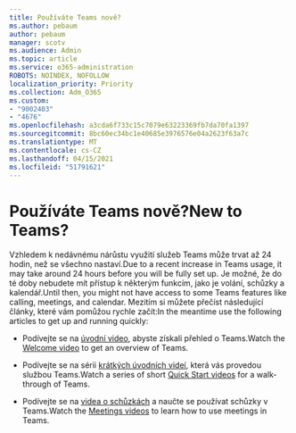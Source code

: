 ```yaml
---
title: Používáte Teams nově?
ms.author: pebaum
author: pebaum
manager: scotv
ms.audience: Admin
ms.topic: article
ms.service: o365-administration
ROBOTS: NOINDEX, NOFOLLOW
localization_priority: Priority
ms.collection: Adm_O365
ms.custom:
- "9002403"
- "4676"
ms.openlocfilehash: a3cda6f733c15c7079e63223369fb7da70fa1397
ms.sourcegitcommit: 8bc60ec34bc1e40685e3976576e04a2623f63a7c
ms.translationtype: MT
ms.contentlocale: cs-CZ
ms.lasthandoff: 04/15/2021
ms.locfileid: "51791621"
---
```

# <a name="new-to-teams"></a><span data-ttu-id="4124a-102">Používáte Teams nově?</span><span class="sxs-lookup"><span data-stu-id="4124a-102">New to Teams?</span></span>

<span data-ttu-id="4124a-103">Vzhledem k nedávnému nárůstu využití služeb Teams může trvat až 24 hodin, než se všechno nastaví.</span><span class="sxs-lookup"><span data-stu-id="4124a-103">Due to a recent increase in Teams usage, it may take around 24 hours before you will be fully set up.</span></span> <span data-ttu-id="4124a-104">Je možné, že do té doby nebudete mít přístup k některým funkcím, jako je volání, schůzky a kalendář.</span><span class="sxs-lookup"><span data-stu-id="4124a-104">Until then, you might not have access to some Teams features like calling, meetings, and calendar.</span></span> <span data-ttu-id="4124a-105">Mezitím si můžete přečíst následující články, které vám pomůžou rychle začít:</span><span class="sxs-lookup"><span data-stu-id="4124a-105">In the meantime use the following articles to get up and running quickly:</span></span> 

- <span data-ttu-id="4124a-106">Podívejte se na [úvodní video](https://support.office.com/article/welcome-to-microsoft-teams-b98d533f-118e-4bae-bf44-3df2470c2b12), abyste získali přehled o Teams.</span><span class="sxs-lookup"><span data-stu-id="4124a-106">Watch the [Welcome video](https://support.office.com/article/welcome-to-microsoft-teams-b98d533f-118e-4bae-bf44-3df2470c2b12) to get an overview of Teams.</span></span>

- <span data-ttu-id="4124a-107">Podívejte se na sérii [krátkých úvodních videí](https://support.office.com/article/video-what-is-microsoft-teams-422bf3aa-9ae8-46f1-83a2-e65720e1a34d), která vás provedou službou Teams.</span><span class="sxs-lookup"><span data-stu-id="4124a-107">Watch a series of short [Quick Start videos](https://support.office.com/article/video-what-is-microsoft-teams-422bf3aa-9ae8-46f1-83a2-e65720e1a34d) for a walk-through of Teams.</span></span>

- <span data-ttu-id="4124a-108">Podívejte se na [videa o schůzkách](https://support.office.com/article/join-a-teams-meeting-078e9868-f1aa-4414-8bb9-ee88e9236ee4) a naučte se používat schůzky v Teams.</span><span class="sxs-lookup"><span data-stu-id="4124a-108">Watch the [Meetings videos](https://support.office.com/article/join-a-teams-meeting-078e9868-f1aa-4414-8bb9-ee88e9236ee4) to learn how to use meetings in Teams.</span></span>
